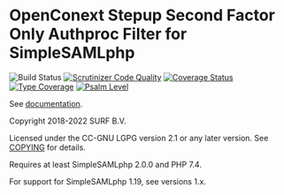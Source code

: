 # OpenConext Stepup Second Factor Only Authproc Filter for SimpleSAMLphp

![Build Status](https://github.com/OpenConextApps/simplesamlphp-module-stepupsfo/workflows/CI/badge.svg?branch=main)
[![Scrutinizer Code Quality](https://scrutinizer-ci.com/g/OpenConextApps/simplesamlphp-module-stepupsfo/badges/quality-score.png?b=main)](https://scrutinizer-ci.com/g/OpenConextApps/simplesamlphp-module-stepupsfo/?branch=main)
[![Coverage Status](https://codecov.io/gh/OpenConextApps/simplesamlphp-module-stepupsfo/branch/main/graph/badge.svg)](https://codecov.io/gh/OpenConextApps/simplesamlphp-module-stepupsfo)
[![Type Coverage](https://shepherd.dev/github/OpenConextApps/simplesamlphp-module-stepupsfo/coverage.svg)](https://shepherd.dev/github/OpenConextApps/simplesamlphp-module-stepupsfo)
[![Psalm Level](https://shepherd.dev/github/OpenConextApps/simplesamlphp-module-stepupsfo/level.svg)](https://shepherd.dev/github/OpenConextApps/simplesamlphp-module-stepupsfo)

See [documentation](docs/stepupsfo.md).

Copyright 2018-2022 SURF B.V.

Licensed under the CC-GNU LGPG version 2.1 or any later version.
See [COPYING](COPYING) for details.

Requires at least SimpleSAMLphp 2.0.0 and PHP 7.4.

For support for SimpleSAMLphp 1.19, see versions 1.x.
